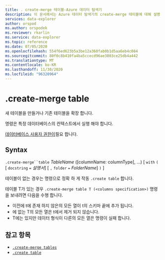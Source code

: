 ```yaml
---
title: . create-merge 테이블-Azure 데이터 탐색기
description: 이 문서에서는 Azure 데이터 탐색기의 create-merge 테이블에 대해 설명 합니다.
services: data-explorer
author: orspod
ms.author: orspodek
ms.reviewer: rkarlin
ms.service: data-explorer
ms.topic: reference
ms.date: 07/05/2020
ms.openlocfilehash: 554f6ed623b5a3be12a360fab0b1d5aa6eb4c084
ms.sourcegitcommit: 80f0c8b410fa4ba5ccecd96ae3803ce25db4a442
ms.translationtype: MT
ms.contentlocale: ko-KR
ms.lasthandoff: 11/30/2020
ms.locfileid: "96320964"
---
```

# <a name="create-merge-table"></a>.create-merge table

새 테이블을 만들거나 기존 테이블을 확장 합니다. 

명령은 특정 데이터베이스의 컨텍스트에서 실행 해야 합니다. 

[데이터베이스 사용자 권한이](../management/access-control/role-based-authorization.md)필요 합니다.

## <a name="syntax"></a>Syntax

`.create-merge``table` *TableName* ([columnName: columnType], ...)  [ `with` `(` [ `docstring` `=` *설명서*] [ `,` `folder` `=` *FolderName*] `)` ]

테이블이 없는 경우는 명령으로 정확 하 게 작동 `.create table` 합니다.

테이블 T가 있는 경우 `.create-merge table T (<columns specification>)` 명령을 보내려면 다음을 수행 합니다.

* <columns specification>이전에 t에 존재 하지 않은의 모든 열이 t의 스키마 끝에 추가 됩니다.
* 에 없는 T의 모든 열은 <columns specification> t에서 제거 되지 않습니다.
* T에는 <columns specification> 있지만 데이터 형식이 다른의 모든 열은 명령이 실패 합니다.

## <a name="see-also"></a>참고 항목

* [`.create-merge tables`](create-merge-tables-command.md)
* [`.create table`](create-table-command.md)
